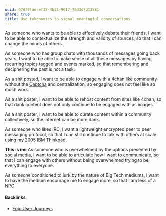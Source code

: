 ```yaml
---
uuid: 67df9fae-ef38-4b31-9017-76d3d7d13581
share: true
title: Use tokenomics to signal meaningful conversations
---
```

As someone who wants to be able to effectively debate their friends, I want to be able to contextualize the strength and validity of sources, so that I can change the minds of others.

As someone who has group chats with thousands of messages going back years, I want to be able to make sense of all these messages by having recurring topics tagged and events marked, so that remembering and deciphering the past is not a task.

As a shit posted, I want to be able to engage with a 4chan like community without the [Captcha](../71bfc74a-694b-4631-82a5-5391c3c80cd3) and centralization, so engaging does not feel like so much work.

As a shit poster, I want to be able to rehost content from sites like 4chan, so that dank content does not only continue to be engaged with as images.

As a shit poster, I want to be able to curate content within a community collectively, so the internet can be more dank.

As someone who likes IRC, I want a lightweight encrypted peer to peer messaging protocol, so that I can still continue to talk with others at scale using my 2005 IBM Thinkpad.

**This is me**
As someone who is overwhelmed by the options presented by social media, I want to be able to articulate how I want to communicate, so that I can engage with others without being overwhelmed trying to be everything to everyone.

As someone conditioned to lurk by the nature of Big Tech mediums, I want to have the medium encourage me to engage more, so that I am less of a [NPC](../6551c5f2-4351-4734-b4c7-6ba56108f775)

#### Backlinks

* [Epic User Journeys](/c81f0da9-8d82-4176-8458-cfb3d06924c4)